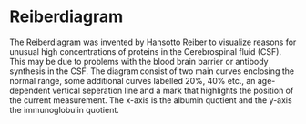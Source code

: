 # Reiberdiagram

The Reiberdiagram was invented by Hansotto Reiber to visualize reasons for unusual high concentrations of proteins
in the Cerebrospinal fluid (CSF). This may be due to problems with the blood brain barrier or antibody
synthesis in the CSF. The diagram consist of two main curves enclosing the normal range, some additional curves
labelled 20%, 40% etc., an age-dependent vertical seperation line and a mark that highlights the position of the 
current measurement. The x-axis is the albumin quotient and the y-axis the immunoglobulin quotient.